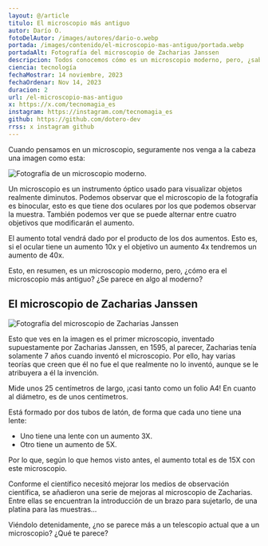 ```yaml
---
layout: @/article
titulo: El microscopio más antiguo
autor: Darío O.
fotoDelAutor: /images/autores/dario-o.webp
portada: /images/contenido/el-microscopio-mas-antiguo/portada.webp
portadaAlt: Fotografía del microscopio de Zacharias Janssen
descripcion: Todos conocemos cómo es un microscopio moderno, pero, ¿sabes cómo era uno antiguo? ¿Y el primer microscopio de la historia?
ciencia: tecnología
fechaMostrar: 14 noviembre, 2023
fechaOrdenar: Nov 14, 2023
duracion: 2
url: /el-microscopio-mas-antiguo
x: https://x.com/tecnomagia_es
instagram: https://instagram.com/tecnomagia_es
github: https://github.com/dotero-dev
rrss: x instagram github
---
```


Cuando pensamos en un microscopio, seguramente nos venga a la cabeza una imagen como esta:

![Fotografía de un microscopio moderno.](/images/contenido/el-microscopio-mas-antiguo/microscopio-moderno.webp)

Un microscopio es un instrumento óptico usado para visualizar objetos realmente diminutos. Podemos observar que el microscopio de la fotografía es binocular, esto es que tiene dos oculares por los que podemos observar la muestra. También podemos ver que se puede alternar entre cuatro objetivos que modificarán el aumento. 

El aumento total vendrá dado por el producto de los dos aumentos. Esto es, si el ocular tiene un aumento 10x y el objetivo un aumento 4x tendremos un aumento de 40x.

Esto, en resumen, es un microscopio moderno, pero, ¿cómo era el microscopio más antiguo? ¿Se parece en algo al moderno?

## El microscopio de Zacharias Janssen

![Fotografía del microscopio de Zacharias Janssen](/images/contenido/el-microscopio-mas-antiguo/portada.webp)

Esto que ves en la imagen es el primer microscopio, inventado supuestamente por Zacharias Janssen, en 1595, al parecer, Zacharias tenía solamente 7 años cuando inventó el microscopio. Por ello, hay varias teorías que creen que él no fue el que realmente no lo inventó, aunque se le atribuyera a él la invención.

Mide unos 25 centímetros de largo, ¡casi tanto como un folio A4! En cuanto al diámetro, es de unos centímetros.

Está formado por dos tubos de latón, de forma que cada uno tiene una lente:

- Uno tiene una lente con un aumento 3X.
- Otro tiene un aumento de 5X.

Por lo que, según lo que hemos visto antes, el aumento total es de 15X con este microscopio.

Conforme el científico necesitó mejorar los medios de observación científica, se añadieron una serie de mejoras al microscopio de Zacharias. Entre ellas se encuentran la introducción de un brazo para sujetarlo, de una platina para las muestras...

Viéndolo detenidamente, ¿no se parece más a un telescopio actual que a un microscopio? ¿Qué te parece?